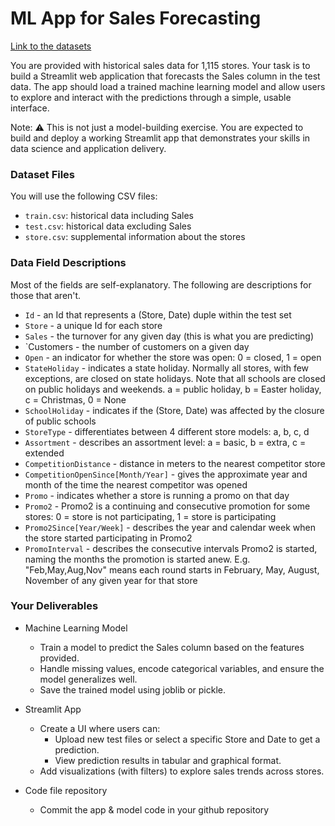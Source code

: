 
# ML App for Sales Forecasting

[Link to the datasets](https://github.com/fellowdatascientist/sales-prediction)

You are provided with historical sales data for 1,115 stores. Your task is to build a Streamlit web application that forecasts the Sales column in the test data. The app should load a trained machine learning model and allow users to explore and interact with the predictions through a simple, usable interface.

Note: ⚠️ This is not just a model-building exercise. You are expected to build and deploy a working Streamlit app that demonstrates your skills in data science and application delivery.

### Dataset Files
You will use the following CSV files:
- ```train.csv```: historical data including Sales
- ```test.csv```: historical data excluding Sales
- ```store.csv```: supplemental information about the stores

### Data Field Descriptions
Most of the fields are self-explanatory. The following are descriptions for those that aren't.

- `Id` - an Id that represents a (Store, Date) duple within the test set
- `Store` - a unique Id for each store
- `Sales` - the turnover for any given day (this is what you are predicting)
- `Customers - the number of customers on a given day
- `Open` - an indicator for whether the store was open: 0 = closed, 1 = open
- `StateHoliday` - indicates a state holiday. Normally all stores, with few exceptions, are closed on state holidays. Note that all schools are closed on public holidays and weekends. a = public holiday, b = Easter holiday, c = Christmas, 0 = None
- `SchoolHoliday` - indicates if the (Store, Date) was affected by the closure of public schools
- `StoreType` - differentiates between 4 different store models: a, b, c, d
- `Assortment` - describes an assortment level: a = basic, b = extra, c = extended
- `CompetitionDistance` - distance in meters to the nearest competitor store
- `CompetitionOpenSince[Month/Year]` - gives the approximate year and month of the time the nearest competitor was opened
- `Promo` - indicates whether a store is running a promo on that day
- `Promo2` - Promo2 is a continuing and consecutive promotion for some stores: 0 = store is not participating, 1 = store is participating
- `Promo2Since[Year/Week]` - describes the year and calendar week when the store started participating in Promo2
- `PromoInterval` - describes the consecutive intervals Promo2 is started, naming the months the promotion is started anew. E.g. "Feb,May,Aug,Nov" means each round starts in February, May, August, November of any given year for that store

### Your Deliverables
- Machine Learning Model
  - Train a model to predict the Sales column based on the features provided.
  - Handle missing values, encode categorical variables, and ensure the model generalizes well.
  - Save the trained model using joblib or pickle.

- Streamlit App
  - Create a UI where users can:
    - Upload new test files or select a specific Store and Date to get a prediction.
    - View prediction results in tabular and graphical format.
  - Add visualizations (with filters) to explore sales trends across stores.

- Code file repository
  - Commit the app & model code in your github repository    
